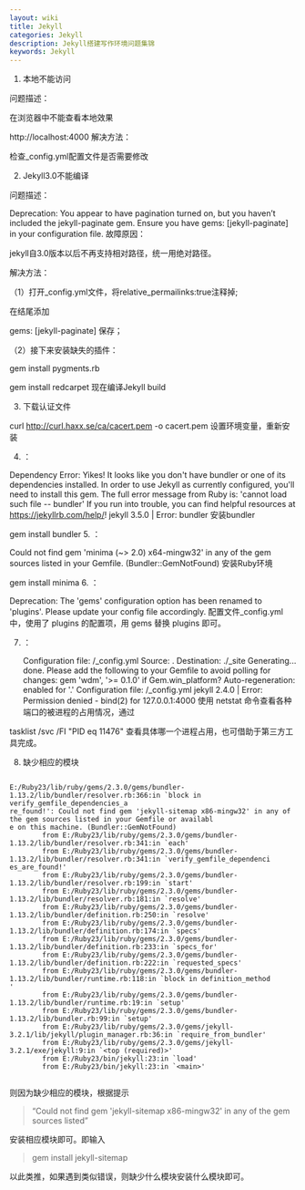 ```yaml
---
layout: wiki
title: Jekyll
categories: Jekyll
description: Jekyll搭建写作环境问题集锦
keywords: Jekyll
---
```



1. 本地不能访问

问题描述：

在浏览器中不能查看本地效果

http://localhost:4000
解决方法：

检查_config.yml配置文件是否需要修改

2. Jekyll3.0不能编译

问题描述：

Deprecation: You appear to have pagination turned on, but you haven’t included the jekyll-paginate gem. Ensure you have gems: [jekyll-paginate] in your configuration file.
故障原因：

jekyll自3.0版本以后不再支持相对路径，统一用绝对路径。

解决方法：

（1）打开_config.yml文件，将relative_permailinks:true注释掉;

在结尾添加

gems: [jekyll-paginate]
保存；

（2）接下来安装缺失的插件：

gem install pygments.rb

gem install redcarpet
现在编译Jekyll build

3. 下载认证文件

curl http://curl.haxx.se/ca/cacert.pem -o cacert.pem
设置环境变量，重新安装

4. ：

  Dependency Error: Yikes! It looks like you don't have bundler or one of its dependencies installed. In order to use Jekyll as currently configured, you'll need to install this gem. The full error message from Ruby is: 'cannot load such file -- bundler' If you run into trouble, you can find helpful resources at https://jekyllrb.com/help/!
jekyll 3.5.0 | Error:  bundler
安装bundler

gem install bundler
5. ：

 Could not find gem 'minima (~> 2.0) x64-mingw32' in any of the gem sources listed in your Gemfile. (Bundler::GemNotFound)
安装Ruby环境

 gem install minima
6. ：

   Deprecation: The 'gems' configuration option has been renamed to 'plugins'. Please update your config file accordingly.
配置文件_config.yml中，使用了 plugins 的配置项，用 gems 替换 plugins 即可。

7. ：

   Configuration file: /_config.yml
            Source: .
       Destination: ./_site
      Generating...
                    done.
  Please add the following to your Gemfile to avoid polling for changes:
    gem 'wdm', '>= 0.1.0' if Gem.win_platform?
 Auto-regeneration: enabled for '.'
Configuration file: /_config.yml
jekyll 2.4.0 | Error:  Permission denied - bind(2) for 127.0.0.1:4000
使用 netstat 命令查看各种端口的被进程的占用情况，通过

 tasklist /svc /FI "PID eq 11476"
查看具体哪一个进程占用，也可借助于第三方工具完成。

8.  缺少相应的模块
```

E:/Ruby23/lib/ruby/gems/2.3.0/gems/bundler-1.13.2/lib/bundler/resolver.rb:366:in `block in verify_gemfile_dependencies_a
re_found!': Could not find gem 'jekyll-sitemap x86-mingw32' in any of the gem sources listed in your Gemfile or availabl
e on this machine. (Bundler::GemNotFound)
        from E:/Ruby23/lib/ruby/gems/2.3.0/gems/bundler-1.13.2/lib/bundler/resolver.rb:341:in `each'
        from E:/Ruby23/lib/ruby/gems/2.3.0/gems/bundler-1.13.2/lib/bundler/resolver.rb:341:in `verify_gemfile_dependenci
es_are_found!'
        from E:/Ruby23/lib/ruby/gems/2.3.0/gems/bundler-1.13.2/lib/bundler/resolver.rb:199:in `start'
        from E:/Ruby23/lib/ruby/gems/2.3.0/gems/bundler-1.13.2/lib/bundler/resolver.rb:181:in `resolve'
        from E:/Ruby23/lib/ruby/gems/2.3.0/gems/bundler-1.13.2/lib/bundler/definition.rb:250:in `resolve'
        from E:/Ruby23/lib/ruby/gems/2.3.0/gems/bundler-1.13.2/lib/bundler/definition.rb:174:in `specs'
        from E:/Ruby23/lib/ruby/gems/2.3.0/gems/bundler-1.13.2/lib/bundler/definition.rb:233:in `specs_for'
        from E:/Ruby23/lib/ruby/gems/2.3.0/gems/bundler-1.13.2/lib/bundler/definition.rb:222:in `requested_specs'
        from E:/Ruby23/lib/ruby/gems/2.3.0/gems/bundler-1.13.2/lib/bundler/runtime.rb:118:in `block in definition_method
'
        from E:/Ruby23/lib/ruby/gems/2.3.0/gems/bundler-1.13.2/lib/bundler/runtime.rb:19:in `setup'
        from E:/Ruby23/lib/ruby/gems/2.3.0/gems/bundler-1.13.2/lib/bundler.rb:99:in `setup'
        from E:/Ruby23/lib/ruby/gems/2.3.0/gems/jekyll-3.2.1/lib/jekyll/plugin_manager.rb:36:in `require_from_bundler'
        from E:/Ruby23/lib/ruby/gems/2.3.0/gems/jekyll-3.2.1/exe/jekyll:9:in `<top (required)>'
        from E:/Ruby23/bin/jekyll:23:in `load'
        from E:/Ruby23/bin/jekyll:23:in `<main>'
        
```

则因为缺少相应的模块，根据提示
> “Could not find gem 'jekyll-sitemap x86-mingw32' in any of the gem sources listed”

安装相应模块即可。即输入 
> gem install jekyll-sitemap

以此类推，如果遇到类似错误，则缺少什么模块安装什么模块即可。


